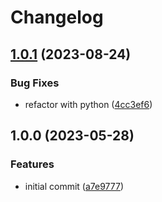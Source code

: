 # Changelog

## [1.0.1](https://github.com/liblaf/color-make/compare/v1.0.0...v1.0.1) (2023-08-24)


### Bug Fixes

* refactor with python ([4cc3ef6](https://github.com/liblaf/color-make/commit/4cc3ef65a5432de628fbb53e875b2d1c1b8eb7f3))

## 1.0.0 (2023-05-28)

### Features

- initial commit ([a7e9777](https://github.com/liblaf/color-make/commit/a7e9777140fd7a2657904daa159d683fab8614a1))
